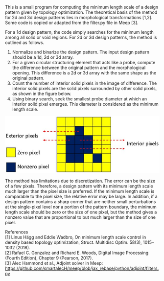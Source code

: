 This is a small program for computing the minimum length scale of a design pattern given by topology optimization. The theoretical basis of the method for 2d and 3d design patterns lies in morphological transformations [1,2]. Some code is copied or adapted from the filter.py file in Meep [3].

For a 1d design pattern, the code simply searches for the minimum length among all solid or void regions. For 2d or 3d design patterns, the method is outlined as follows.
1. Normalize and binarize the design pattern. The input design pattern should be a 1d, 2d or 3d array.
2. For a given circular structuring element that acts like a probe, compute the difference between the original pattern and the morphological opening. This difference is a 2d or 3d array with the same shape as the original pattern.
3. Count the number of interior solid pixels in the image of difference. The interior solid pixels are the solid pixels surrounded by other solid pixels, as shown in the figure below.
4. Using binary search, seek the smallest probe diameter at which an interior solid pixel emerges. This diameter is considered as the minimum length scale.

![image](https://github.com/mawc2019/ruler/blob/main/classification%20of%20pixels.jpg)

The method has limitations due to discretization. The error can be the size of a few pixels. Therefore, a design pattern with its minimum length scale much larger than the pixel size is preferred. If the minimum length scale is comparable to the pixel size, the relative error may be large. In addition, if a design pattern contains a sharp corner that are neither small perturbations at the single-pixel level nor a portion of the pattern boundary, the minimum length scale should be zero or the size of one pixel, but the method gives a nonzero value that are proportional to but much larger than the size of one pixel.

References  
[1] Linus Hägg and Eddie Wadbro, On minimum length scale control in density based topology optimization, Struct. Multidisc Optim. 58(3), 1015–1032 (2018).  
[2] Rafael C. Gonzalez and Richard E. Woods, Digital Image Processing (Fourth Edition), Chapter 9 (Pearson, 2017).  
[3] Alec Hammond et al., Adjoint solver in Meep: https://github.com/smartalecH/meep/blob/jax_rebase/python/adjoint/filters.py